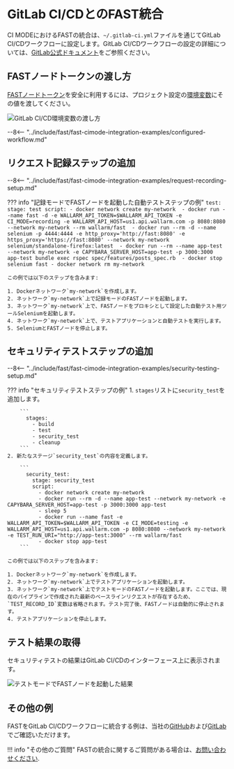 [gitlabcicd-config-yaml]:       https://docs.gitlab.com/ee/ci
[fast-node-token]:              ../../operations/create-node.md
[gitlabci-set-env-var]:         https://docs.gitlab.com/ee/ci/variables/
[gitlabci-example-env-var]:     ../../../images/fast/poc/common/examples/gitlabci-cimode/gitlab-ci-env-var-example.png
[fast-example-gitlab-result]:   ../../../images/fast/poc/common/examples/gitlabci-cimode/gitlab-ci-example.png
[fast-ci-mode-record]:          ../ci-mode-recording.md#environment-variables-in-recording-mode
[fast-ci-mode-test]:            ../ci-mode-testing.md#environment-variables-in-testing-mode
[mail-to-us]:                   mailto:support@wallarm.com
[fast-examples-github]:         https://github.com/wallarm/fast-examples 
[fast-example-gitlab-cicd]:     https://gitlab.com/wallarm/fast-example-gitlab-dvwa-integration

# GitLab CI/CDとのFAST統合

CI MODEにおけるFASTの統合は、`~/.gitlab-ci.yml`ファイルを通じてGitLab CI/CDワークフローに設定します。GitLab CI/CDワークフローの設定の詳細については、[GitLab公式ドキュメント][gitlabcicd-config-yaml]をご参照ください。

## FASTノードトークンの渡し方

[FASTノードトークン][fast-node-token]を安全に利用するには、プロジェクト設定の[環境変数][gitlabci-set-env-var]にその値を渡してください。

![GitLab CI/CD環境変数の渡し方][gitlabci-example-env-var]

--8<-- "../include/fast/fast-cimode-integration-examples/configured-workflow.md"

## リクエスト記録ステップの追加

--8<-- "../include/fast/fast-cimode-integration-examples/request-recording-setup.md"

??? info "記録モードでFASTノードを起動した自動テストステップの例"
    ```
    test:
      stage: test
      script:
        - docker network create my-network 
        - docker run --name fast -d -e WALLARM_API_TOKEN=$WALLARM_API_TOKEN -e CI_MODE=recording -e WALLARM_API_HOST=us1.api.wallarm.com -p 8080:8080 --network my-network --rm wallarm/fast 
        - docker run --rm -d --name selenium -p 4444:4444 -e http_proxy='http://fast:8080' -e https_proxy='https://fast:8080' --network my-network selenium/standalone-firefox:latest 
        - docker run --rm --name app-test --network my-network -e CAPYBARA_SERVER_HOST=app-test -p 3000:3000 app-test bundle exec rspec spec/features/posts_spec.rb 
        - docker stop selenium fast
        - docker network rm my-network
    ```

    この例では以下のステップを含みます:

    1. Dockerネットワーク`my-network`を作成します。
    2. ネットワーク`my-network`上で記録モードのFASTノードを起動します。
    3. ネットワーク`my-network`上で、FASTノードをプロキシとして設定した自動テスト用ツールSeleniumを起動します。
    4. ネットワーク`my-network`上で、テストアプリケーションと自動テストを実行します。
    5. SeleniumとFASTノードを停止します。

## セキュリティテストステップの追加

--8<-- "../include/fast/fast-cimode-integration-examples/security-testing-setup.md"

??? info "セキュリティテストステップの例"
    1. `stages`リストに`security_test`を追加します。

        ```
          stages:
            - build
            - test
            - security_test
            - cleanup
        ```
    2. 新たなステージ`security_test`の内容を定義します。

        ```
          security_test:
            stage: security_test
            script:
              - docker network create my-network 
              - docker run --rm -d --name app-test --network my-network -e CAPYBARA_SERVER_HOST=app-test -p 3000:3000 app-test
              - sleep 5 
              - docker run --name fast -e WALLARM_API_TOKEN=$WALLARM_API_TOKEN -e CI_MODE=testing -e WALLARM_API_HOST=us1.api.wallarm.com -p 8080:8080 --network my-network -e TEST_RUN_URI="http://app-test:3000" --rm wallarm/fast 
              - docker stop app-test
        ```

    この例では以下のステップを含みます:

    1. Dockerネットワーク`my-network`を作成します。
    2. ネットワーク`my-network`上でテストアプリケーションを起動します。
    3. ネットワーク`my-network`上でテストモードのFASTノードを起動します。ここでは、現在のパイプラインで作成された最新のベースラインリクエストが存在するため、`TEST_RECORD_ID`変数は省略されます。テスト完了後、FASTノードは自動的に停止されます。
    4. テストアプリケーションを停止します。

## テスト結果の取得

セキュリティテストの結果はGitLab CI/CDのインターフェース上に表示されます。

![テストモードでFASTノードを起動した結果][fast-example-gitlab-result]

## その他の例

FASTをGitLab CI/CDワークフローに統合する例は、当社の[GitHub][fast-examples-github]および[GitLab][fast-example-gitlab-cicd]でご確認いただけます。

!!! info "その他のご質問"
    FASTの統合に関するご質問がある場合は、[お問い合わせください][mail-to-us].

<!-- ## Demo videos

<div class="video-wrapper">
  <iframe width="1280" height="720" src="https://www.youtube.com/embed/NRQT_7ZMeko" frameborder="0" allow="accelerometer; autoplay; encrypted-media; gyroscope; picture-in-picture" allowfullscreen></iframe>
</div> -->